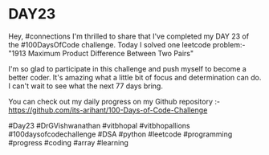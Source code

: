 # DAY23
Hey, #connections I'm thrilled to share that I've completed my DAY 23 of the #100DaysOfCode challenge. Today I solved one leetcode problem:- "1913 Maximum Product Difference Between Two Pairs"

I'm so glad to participate in this challenge and push myself to become a better coder. It's amazing what a little bit of focus and determination can do. I can't wait to see what the next 77 days bring.

You can check out my daily progress on my Github repository :- https://github.com/its-arihant/100-Days-of-Code-Challenge

#Day23 #DrGVishwanathan #vitbhopal #vitbhopallions #100daysofcodechallenge #DSA #python #leetcode #programming #progress #coding #array #learning
